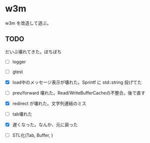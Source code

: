 # w3m

w3m を改造して遊ぶ。

## TODO

だいぶ壊れてきた。ぼちぼち

* [ ] logger
* [ ] gtest
* [x] load中のメッセージ表示が壊れた。Sprintf に std::string 投げてた
* [ ] prev/forward 壊れた。Read/WriteBufferCacheの不整合。後で直す
* [x] redirect が壊れた。文字列連結のミス
* [ ] tab壊れた
* [x] 遅くなった。なんか、元に戻った

* [ ] STL化(Tab, Buffer, )
